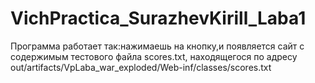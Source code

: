 # VichPractica_SurazhevKirill_Laba1
Программа работает так:нажимаешь на кнопку,и появляется сайт с содержимым тестового файла scores.txt, находящегося по адресу out/artifacts/VpLaba_war_exploded/Web-inf/classes/scores.txt
